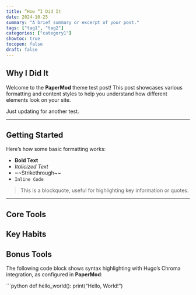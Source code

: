 ```yaml
---
title: “How “I Did It
date: 2024-10-25
summary: "A brief summary or excerpt of your post."
tags: ["tag1", "tag2"]
categories: ["category1"]
showtoc: true
tocopen: false
draft: false
---
```


## Why I Did It

Welcome to the **PaperMod** theme test post! This post showcases various formatting and content styles to help you understand how different elements look on your site.

Just updating for another test.
<!--more-->

---

## Getting Started

Here’s how some basic formatting works:

- **Bold Text**
- *Italicized Text*
- \~\~Strikethrough\~\~
- `Inline Code`

> This is a blockquote, useful for highlighting key information or quotes.

---

## Core Tools

## Key Habits

## Bonus Tools

The following code block shows syntax highlighting with Hugo’s Chroma integration, as configured in **PaperMod**:

\`\`\`python
def hello\_world():
	print(“Hello, World!”)